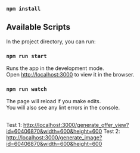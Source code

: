 ### `npm install`

## Available Scripts

In the project directory, you can run:

### `npm run start`

Runs the app in the development mode.\
Open [http://localhost:3000](http://localhost:3000) to view it in the browser.


### `npm run watch`

The page will reload if you make edits.\
You will also see any lint errors in the console.


##
Test 1: [http://localhost:3000/generate_offer_view?id=60406870&width=600&height=600](http://localhost:3000/generate_offer_view?id=60406870&width=600&height=600)
Test 2: [http://localhost:3000/generate_image?id=60406870&width=600&height=600](http://localhost:3000/generate_image?id=60406870&width=600&height=600)